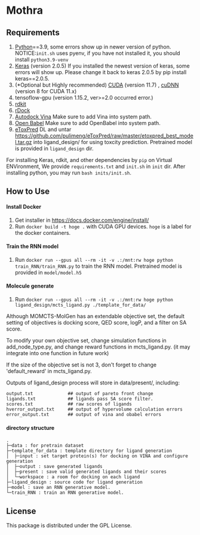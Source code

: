 # Mothra

## Requirements
1. [Python](https://www.anaconda.com/download/)==3.9, some errors show up in newer version of python. NOTICE:`init.sh` uses pyenv, if you have not installed it, you should install `python3.9-venv`
2. [Keras](https://github.com/fchollet/keras) (version 2.0.5) If you installed the newest version of keras, some errors will show up. Please change it back to keras 2.0.5 by pip install keras==2.0.5. 
3. (*Optional but Highly recommended) [CUDA](https://developer.nvidia.com/cuda-downloads) (version 11.7) , [cuDNN](https://developer.nvidia.com/rdp/cudnn-download) (version 8 for CUDA 11.x)
3. tensoflow-gpu (version 1.15.2, ver>=2.0 occurred error.) 
4. [rdkit](https://anaconda.org/rdkit/rdkit)
5. [rDock](http://rdock.sourceforge.net/installation/)
6. [Autodock Vina](https://vina.scripps.edu/) Make sure to add Vina into system path.
7. [Open Babel](http://openbabel.org/wiki/Category:Installation) Make sure to add OpenBabel into system path.
8. [eToxPred](http://github.com/pulimeng/eToxPred) DL and untar https://github.com/pulimeng/eToxPred/raw/master/etoxpred_best_model.tar.gz into ligand_design/ for using toxcity prediction. Pretrained model is provided in `ligand_design` dir.

For installing Keras, rdkit, and other dependencies by `pip` on Virtual ENVironment, We provide `requirements.txt` and `init.sh` in `init` dir. After installing python, you may run `bash inits/init.sh`.

## How to Use
#### Install Docker
1. Get installer in https://docs.docker.com/engine/install/
1. Run `docker build -t hoge .` with CUDA GPU devices. `hoge` is a label for the docker containers.

#### Train the RNN model

1. Run `docker run --gpus all --rm -it -v .:/mnt:rw hoge python train_RNN/train_RNN.py` to train the RNN model. Pretrained model is provided in `model/model.h5`

#### Molecule generate

1. Run `docker run --gpus all --rm -it -v .:/mnt:rw hoge python ligand_design/mcts_ligand.py ./template_for_data/`

Although MOMCTS-MolGen has an extendable objective set, the default setting of objectives is docking score, QED score, logP, and a filter on SA score.

To modify your own objective set, change simulation functions in add_node_type.py, and change reward functions in mcts_ligand.py. (it may integrate into one function in future work)

If the size of the objective set is not 3, don't forget to change 'default_reward' in mcts_ligand.py.

Outputs of ligand_design process will store in data/present/, including:
```
output.txt             ## output of pareto front change
ligands.txt            ## ligands pass SA score filter.
scores.txt             ## raw scores of ligands
hverror_output.txt     ## output of hypervolume calculation errors
error_output.txt       ## output of vina and obabel errors
```


#### directory structure

```
.
├─data : for pretrain dataset
├─template_for_data : template directory for ligand generation
│  ├─input : set target protein(s) for docking on VINA and configure generation
│  ├─output : save generated ligands
│  ├─present : save valid generated ligands and their scores
│  └─workspace : a room for docking on each ligand
├─ligand_design : source code for ligand generation
├─model : save an RNN generative model.
└─train_RNN : train an RNN generative model.
```


## License
This package is distributed under the GPL License.
